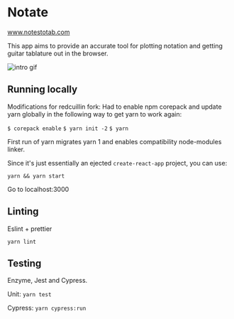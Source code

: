 # Notate
www.notestotab.com

This app aims to provide an accurate tool for plotting notation and getting guitar tablature out in the browser.

![intro gif](./intro-gif.gif)

## Running locally

Modifications for redcuillin fork:
Had to enable npm corepack and update yarn globally in the following way to get yarn to work again:

`$ corepack enable`
`$ yarn init -2`
`$ yarn`

First run of yarn migrates yarn 1 and enables compatibility node-modules linker.

Since it's just essentially an ejected `create-react-app` project, you can use:

`yarn && yarn start`

Go to localhost:3000

## Linting 
Eslint + prettier

`yarn lint`

## Testing
Enzyme, Jest and Cypress.

Unit: `yarn test`

Cypress: `yarn cypress:run`

